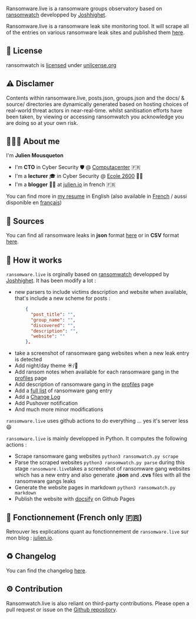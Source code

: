 
Ransomware.live is a ransomware groups observatory based on [ransomwatch](https://github.com/joshhighet/ransomwatch) developped by [Joshhighet](https://github.com/joshhighet).

Ransomware.live is a ransomware leak site monitoring tool. It will scrape all of the entries on various ransomware leak sites and published them [here](recentposts.md).

## 📜 License

ransomwatch is [licensed](https://github.com/jmousqueton/ransomwatch/blob/main/LICENSE) under [unlicense.org](https://unlicense.org/)

## ⚠️ Disclamer

Contents within ransomware.live, posts.json, groups.json and the docs/ & source/ directories are dynamically generated based on hosting choices of real-world threat actors in near-real-time.
whilst sanitisation efforts have been taken, by viewing or accessing ransomwatch you acknowledge you are doing so at your own risk.

## 👨🏼‍💼 About me 

I'm **Julien Mousqueton**

- I'm **CTO** in Cyber Security 🛡 @ [Computacenter](https://www.computacenter.com) 🇫🇷
- I'm a **lecturer** 🎓 in Cyber Security @ [Ecole 2600](https://www.ecole2600.com) 🏴‍☠️
- I'm a **blogger** ✍🏻 at [julien.io](https://julien.io) in french 🇫🇷 

You can find more in [my resume](https://cv.julien.io) in English (also available in [French](https://cv.julien.io/fr) / aussi disponible en [français](https://cv.julien.io/fr))

## 🔭 Sources 

You can find all ransomware leaks in **json** format [here](https://raw.githubusercontent.com/JMousqueton/ransomwatch/main/posts.json) or in **CSV** format [here](https://www.ransomware.live/posts.csv).

## 🤖  How it works

`ransomware.live` is orginally based on [ransomwatch](https://github.com/joshhighet/ransomwatch) developped by [Joshhighet](https://github.com/joshhighet). It has been modify a lot : 
* new parsers to include victims description and website when available, that's include a new scheme for posts : 
  ```json
      {
        "post_title": "",
        "group_name": "",
        "discovered": "",
        "description": "",
        "website": ""
      },
  ```
* take a screenshot of ransomware gang websites when a new leak entry is detected 
* Add night/day theme ☀️/🌙
* Add ransom notes when available for each ransomware gang in the [profiles](profiles.md) page
* Add description of ransomware gang in the [profiles](profiles.md) page
* Add a [full list](allposts.md) of ransomware gang entry 
* Add a [Change Log](CHANGELOG.md)
* Add Pushover notification 
* And much more minor modifications 

`ransomware.live` uses github actions to do everything ... yes it's server less 😄

`ransomware.live` is mainly developped in Python. It computes the following actions : 

* Scrape ransomware gang websites `python3 ransomwatch.py scrape`
* Parse the scraped websites `python3 ransomwatch.py parse`
  during this stage `ransomware.live`takes a screenshot of ransomware gang websites which has a new entry and also generate **.json** and **.cvs** files with all the ransomware gangs leaks
* Generate the website pages in markdown `python3 ransomwatch.py markdown` 
* Publish the website with [docsify](https://docsify.js.org/) on Github Pages 

## 🤖 Fonctionnement (French only 🇫🇷)

Retrouver les explications quant au fonctionnement de `ransomware.live` sur mon blog : [julien.io](https://julien.io/ransomware-live/). 

## ♻️ Changelog 

You can find the changelog [here](CHANGELOG.md).

## ⚙️ Contribution

Ransomwatch.live is also reliant on third-party contributions. Please open a pull request or issue on the [Github repository](https://github.com/jmousqueton/ransomwatch/issues).
